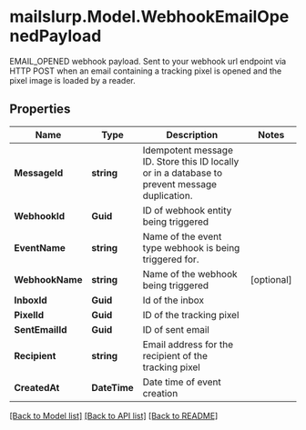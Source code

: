 # mailslurp.Model.WebhookEmailOpenedPayload
EMAIL_OPENED webhook payload. Sent to your webhook url endpoint via HTTP POST when an email containing a tracking pixel is opened and the pixel image is loaded by a reader.

## Properties

Name | Type | Description | Notes
------------ | ------------- | ------------- | -------------
**MessageId** | **string** | Idempotent message ID. Store this ID locally or in a database to prevent message duplication. | 
**WebhookId** | **Guid** | ID of webhook entity being triggered | 
**EventName** | **string** | Name of the event type webhook is being triggered for. | 
**WebhookName** | **string** | Name of the webhook being triggered | [optional] 
**InboxId** | **Guid** | Id of the inbox | 
**PixelId** | **Guid** | ID of the tracking pixel | 
**SentEmailId** | **Guid** | ID of sent email | 
**Recipient** | **string** | Email address for the recipient of the tracking pixel | 
**CreatedAt** | **DateTime** | Date time of event creation | 

[[Back to Model list]](../README#documentation-for-models) [[Back to API list]](../README#documentation-for-api-endpoints) [[Back to README]](../README)

